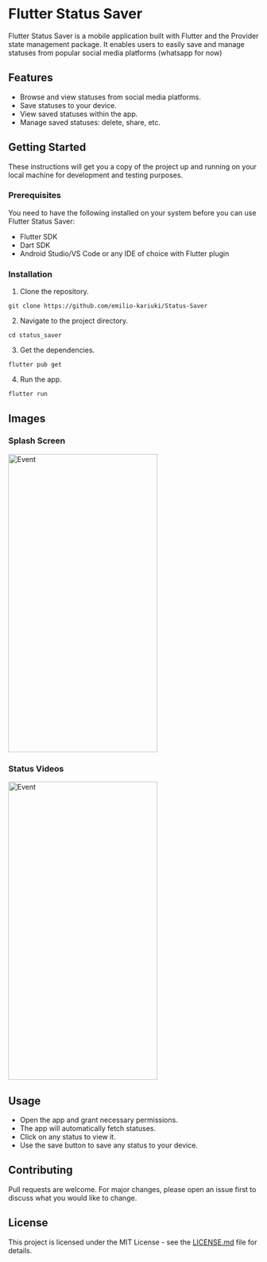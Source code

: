 # Flutter Status Saver

Flutter Status Saver is a mobile application built with Flutter and the Provider state management package. It enables users to easily save and manage statuses from popular social media platforms (whatsapp for now)

## Features

- Browse and view statuses from social media platforms.
- Save statuses to your device.
- View saved statuses within the app.
- Manage saved statuses: delete, share, etc.

## Getting Started

These instructions will get you a copy of the project up and running on your local machine for development and testing purposes.

### Prerequisites

You need to have the following installed on your system before you can use Flutter Status Saver:

- Flutter SDK
- Dart SDK
- Android Studio/VS Code or any IDE of choice with Flutter plugin

### Installation

1. Clone the repository.
```
git clone https://github.com/emilio-kariuki/Status-Saver
```

2. Navigate to the project directory.
```
cd status_saver
```
3. Get the dependencies.
```
flutter pub get
```

4. Run the app.
```
flutter run
```

## Images

### Splash Screen
<img src="https://firebasestorage.googleapis.com/v0/b/apt-rite-346310.appspot.com/o/WhatsApp%20Image%202023-06-04%20at%201.34.36%20AM.jpeg?alt=media&token=2ee15f65-1251-438f-98f2-07f0d08bf4f4" alt="Event" width= 300 height= 600>

### Status Videos
<img src="https://firebasestorage.googleapis.com/v0/b/apt-rite-346310.appspot.com/o/WhatsApp%20Image%202023-06-04%20at%201.34.35%20AM.jpeg?alt=media&token=b6387f98-bc4c-40a7-b101-b58f60626480" alt="Event" width= 300 height= 600>

## Usage

- Open the app and grant necessary permissions.
- The app will automatically fetch statuses.
- Click on any status to view it.
- Use the save button to save any status to your device.

## Contributing

Pull requests are welcome. For major changes, please open an issue first to discuss what you would like to change.

## License

This project is licensed under the MIT License - see the [LICENSE.md](LICENSE.md) file for details.


